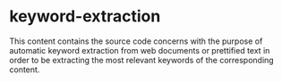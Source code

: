 # keyword-extraction
This content contains the source code concerns with the purpose of automatic keyword extraction from web documents or prettified text in order to be extracting the most relevant keywords of the corresponding content.

